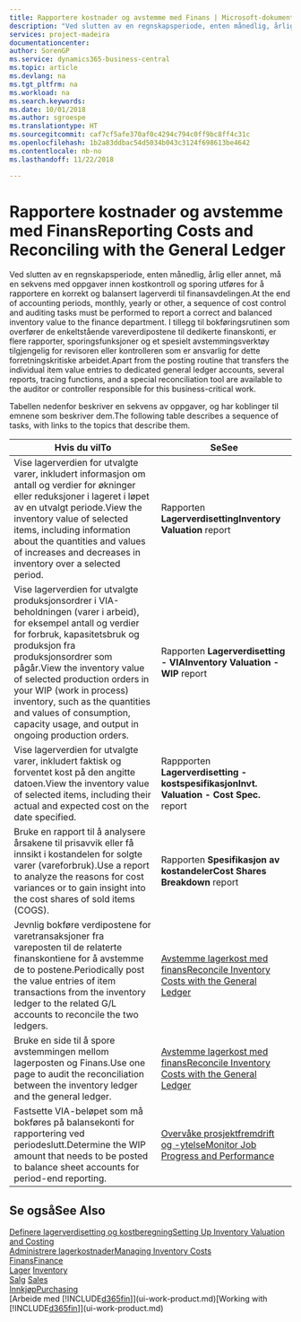 ```yaml
---
title: Rapportere kostnader og avstemme med Finans | Microsoft-dokumentasjon
description: "Ved slutten av en regnskapsperiode, enten månedlig, årlig eller annet, må en sekvens med oppgaver innen kostkontroll og sporing utføres for å rapportere en korrekt og balansert lagerverdi til finansavdelingen. I tillegg til bokføringsrutinen som overfører de enkeltstående vareverdipostene til dedikerte finanskonti, er flere rapporter, sporingsfunksjoner og et spesielt avstemmingsverktøy tilgjengelig for revisoren eller kontrolleren som er ansvarlig for dette forretningskritiske arbeidet."
services: project-madeira
documentationcenter: 
author: SorenGP
ms.service: dynamics365-business-central
ms.topic: article
ms.devlang: na
ms.tgt_pltfrm: na
ms.workload: na
ms.search.keywords: 
ms.date: 10/01/2018
ms.author: sgroespe
ms.translationtype: HT
ms.sourcegitcommit: caf7cf5afe370af0c4294c794c0ff9bc8ff4c31c
ms.openlocfilehash: 1b2a83ddbac54d5034b043c3124f698613be4642
ms.contentlocale: nb-no
ms.lasthandoff: 11/22/2018

---
```

# <a name="reporting-costs-and-reconciling-with-the-general-ledger"></a><span data-ttu-id="718a6-104">Rapportere kostnader og avstemme med Finans</span><span class="sxs-lookup"><span data-stu-id="718a6-104">Reporting Costs and Reconciling with the General Ledger</span></span>
<span data-ttu-id="718a6-105">Ved slutten av en regnskapsperiode, enten månedlig, årlig eller annet, må en sekvens med oppgaver innen kostkontroll og sporing utføres for å rapportere en korrekt og balansert lagerverdi til finansavdelingen.</span><span class="sxs-lookup"><span data-stu-id="718a6-105">At the end of accounting periods, monthly, yearly or other, a sequence of cost control and auditing tasks must be performed to report a correct and balanced inventory value to the finance department.</span></span> <span data-ttu-id="718a6-106">I tillegg til bokføringsrutinen som overfører de enkeltstående vareverdipostene til dedikerte finanskonti, er flere rapporter, sporingsfunksjoner og et spesielt avstemmingsverktøy tilgjengelig for revisoren eller kontrolleren som er ansvarlig for dette forretningskritiske arbeidet.</span><span class="sxs-lookup"><span data-stu-id="718a6-106">Apart from the posting routine that transfers the individual item value entries to dedicated general ledger accounts, several reports, tracing functions, and a special reconciliation tool are available to the auditor or controller responsible for this business-critical work.</span></span>  

 <span data-ttu-id="718a6-107">Tabellen nedenfor beskriver en sekvens av oppgaver, og har koblinger til emnene som beskriver dem.</span><span class="sxs-lookup"><span data-stu-id="718a6-107">The following table describes a sequence of tasks, with links to the topics that describe them.</span></span>   

|<span data-ttu-id="718a6-108">**Hvis du vil**</span><span class="sxs-lookup"><span data-stu-id="718a6-108">**To**</span></span>|<span data-ttu-id="718a6-109">**Se**</span><span class="sxs-lookup"><span data-stu-id="718a6-109">**See**</span></span>|  
|------------|-------------|  
|<span data-ttu-id="718a6-110">Vise lagerverdien for utvalgte varer, inkludert informasjon om antall og verdier for økninger eller reduksjoner i lageret i løpet av en utvalgt periode.</span><span class="sxs-lookup"><span data-stu-id="718a6-110">View the inventory value of selected items, including information about the quantities and values of increases and decreases in inventory over a selected period.</span></span>|<span data-ttu-id="718a6-111">Rapporten **Lagerverdisetting**</span><span class="sxs-lookup"><span data-stu-id="718a6-111">**Inventory Valuation** report</span></span>|  
|<span data-ttu-id="718a6-112">Vise lagerverdien for utvalgte produksjonsordrer i VIA-beholdningen (varer i arbeid), for eksempel antall og verdier for forbruk, kapasitetsbruk og produksjon fra produksjonsordrer som pågår.</span><span class="sxs-lookup"><span data-stu-id="718a6-112">View the inventory value of selected production orders in your WIP (work in process) inventory, such as the quantities and values of consumption, capacity usage, and output in ongoing production orders.</span></span>|<span data-ttu-id="718a6-113">Rapporten **Lagerverdisetting - VIA**</span><span class="sxs-lookup"><span data-stu-id="718a6-113">**Inventory Valuation - WIP** report</span></span>|  
|<span data-ttu-id="718a6-114">Vise lagerverdien for utvalgte varer, inkludert faktisk og forventet kost på den angitte datoen.</span><span class="sxs-lookup"><span data-stu-id="718a6-114">View the inventory value of selected items, including their actual and expected cost on the date specified.</span></span>|<span data-ttu-id="718a6-115">Rappporten **Lagerverdisetting - kostspesifikasjon**</span><span class="sxs-lookup"><span data-stu-id="718a6-115">**Invt. Valuation - Cost Spec.** report</span></span>|  
|<span data-ttu-id="718a6-116">Bruke en rapport til å analysere årsakene til prisavvik eller få innsikt i kostandelen for solgte varer (vareforbruk).</span><span class="sxs-lookup"><span data-stu-id="718a6-116">Use a report to analyze the reasons for cost variances or to gain insight into the cost shares of sold items (COGS).</span></span>|<span data-ttu-id="718a6-117">Rapporten **Spesifikasjon av kostandeler**</span><span class="sxs-lookup"><span data-stu-id="718a6-117">**Cost Shares Breakdown** report</span></span>|  
|<span data-ttu-id="718a6-118">Jevnlig bokføre verdipostene for varetransaksjoner fra vareposten til de relaterte finanskontiene for å avstemme de to postene.</span><span class="sxs-lookup"><span data-stu-id="718a6-118">Periodically post the value entries of item transactions from the inventory ledger to the related G/L accounts to reconcile the two ledgers.</span></span>|[<span data-ttu-id="718a6-119">Avstemme lagerkost med finans</span><span class="sxs-lookup"><span data-stu-id="718a6-119">Reconcile Inventory Costs with the General Ledger</span></span>](finance-how-to-post-inventory-costs-to-the-general-ledger.md)|  
|<span data-ttu-id="718a6-120">Bruke en side til å spore avstemmingen mellom lagerposten og Finans.</span><span class="sxs-lookup"><span data-stu-id="718a6-120">Use one page to audit the reconciliation between the inventory ledger and the general ledger.</span></span>|[<span data-ttu-id="718a6-121">Avstemme lagerkost med finans</span><span class="sxs-lookup"><span data-stu-id="718a6-121">Reconcile Inventory Costs with the General Ledger</span></span>](finance-how-to-post-inventory-costs-to-the-general-ledger.md)|  
|<span data-ttu-id="718a6-122">Fastsette VIA-beløpet som må bokføres på balansekonti for rapportering ved periodeslutt.</span><span class="sxs-lookup"><span data-stu-id="718a6-122">Determine the WIP amount that needs to be posted to balance sheet accounts for period-end reporting.</span></span>|[<span data-ttu-id="718a6-123">Overvåke prosjektfremdrift og -ytelse</span><span class="sxs-lookup"><span data-stu-id="718a6-123">Monitor Job Progress and Performance</span></span>](projects-how-monitor-progress-performance.md)|

## <a name="see-also"></a><span data-ttu-id="718a6-124">Se også</span><span class="sxs-lookup"><span data-stu-id="718a6-124">See Also</span></span>  
[<span data-ttu-id="718a6-125">Definere lagerverdisetting og kostberegning</span><span class="sxs-lookup"><span data-stu-id="718a6-125">Setting Up Inventory Valuation and Costing</span></span>](finance-set-up-inventory-valuation-and-costing.md)  
[<span data-ttu-id="718a6-126">Administrere lagerkostnader</span><span class="sxs-lookup"><span data-stu-id="718a6-126">Managing Inventory Costs</span></span>](finance-manage-inventory-costs.md)  
[<span data-ttu-id="718a6-127">Finans</span><span class="sxs-lookup"><span data-stu-id="718a6-127">Finance</span></span>](finance.md)  
<span data-ttu-id="718a6-128">[Lager](inventory-manage-inventory.md) </span><span class="sxs-lookup"><span data-stu-id="718a6-128">[Inventory](inventory-manage-inventory.md) </span></span>  
<span data-ttu-id="718a6-129">[Salg](sales-manage-sales.md) </span><span class="sxs-lookup"><span data-stu-id="718a6-129">[Sales](sales-manage-sales.md) </span></span>  
[<span data-ttu-id="718a6-130">Innkjøp</span><span class="sxs-lookup"><span data-stu-id="718a6-130">Purchasing</span></span>](purchasing-manage-purchasing.md)  
<span data-ttu-id="718a6-131">[Arbeide med [!INCLUDE[d365fin](includes/d365fin_md.md)]](ui-work-product.md)</span><span class="sxs-lookup"><span data-stu-id="718a6-131">[Working with [!INCLUDE[d365fin](includes/d365fin_md.md)]](ui-work-product.md)</span></span>

